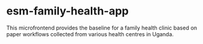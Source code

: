 
# esm-family-health-app

This microfrontend provides the baseline for a family health clinic based on paper workflows collected from various health centres in Uganda.
